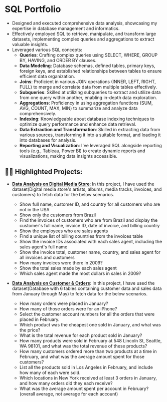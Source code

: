 <h1>SQL Portfolio</h1>

- Designed and executed comprehensive data analysis, showcasing my expertise in database management and informatics.
- Effectively employed SQL to retrieve, manipulate, and transform large datasets, implementing complex queries and aggregations to extract valuable insights.
- Leveraged various SQL concepts:
  - **Queries**: Crafting complex queries using SELECT, WHERE, GROUP BY, HAVING, and ORDER BY clauses.
  - **Data Modeling**: Database schemas, defined tables, primary keys, foreign keys, and established relationships between tables to ensure efficient data organization.
  - **Joins**: Proficient in various JOIN operations (INNER, LEFT, RIGHT, FULL) to merge and correlate data from multiple tables effectively.
  - **Subqueries**: Skilled at utilizing subqueries to extract and utilize data from one query within another, enabling in-depth data exploration.
  - **Aggregations**: Proficiency in using aggregation functions (SUM, AVG, COUNT, MAX, MIN) to summarize and analyze data comprehensively.
  - **Indexing**: Knowledgeable about database indexing techniques to optimize query performance and enhance data retrieval.
  - **Data Extraction and Transformation**: Skilled in extracting data from various sources, transforming it into a suitable format, and loading it into databases for analysis.
  - **Reporting and Visualization**: I've leveraged SQL alongside reporting tools (e.g., Tableau, Power BI) to create dynamic reports and visualizations, making data insights accessible.

<h2>👨‍💻 Highlighted Projects:</h2>

- **[Data Analysis on Digital Media Store](https://github.com/jothirammohan/SQL-Portfolio/blob/eee1bdfc8ad5d34c6a742f042f5350c231bae445/Data%20Analysis%20on%20Digital%20Media%20Store.txt)**: In this project, I have used the dataset(Digital media store's artists, albums, media tracks, invoices, and customers) to fetch data for the below scenarios.
  - Show full name, customer ID, and country for all customers who are not in the USA
  - Show only the customers from Brazil
  - Find the invoices of customers who are from Brazil and display the customer's full name, invoice ID, date of invoice, and billing country
  - Show the employees who are sales agents
  - Find a unique list of billing countries from the invoices table
  - Show the invoice IDs associated with each sales agent, including the sales agent's full name
  - Show the invoice total, customer name, country, and sales agent for all invoices and customers
  - How many invoices were there in 2009?
  - Show the total sales made by each sales agent
  - Which sales agent made the most dollars in sales in 2009?

- **[Data Analysis on Customer & Orders](https://github.com/jothirammohan/SQL-Portfolio/blob/9a5a3cf4fd00fbbd2579ace5121fd280f18eef82/Data%20Analysis%20on%20Customer%20%26%20Orders.txt)**: In this project, I have used the dataset(Database with 6 tables containing customer data and sales data from January through May) to fetch data for the below scenarios.
  - How many orders were placed in January?
  - How many of those orders were for an iPhone?
  - Select the customer account numbers for all the orders that were placed in February.
  - Which product was the cheapest one sold in January, and what was the price?
  - What is the total revenue for each product sold in January?
  - How many products were sold in February at 548 Lincoln St, Seattle, WA 98101, and what was the total revenue of these products?
  - How many customers ordered more than two products at a time in February, and what was the average amount spent for those customers?
  - List all the products sold in Los Angeles in February, and include how many of each were sold.
  - Which locations in New York received at least 3 orders in January, and how many orders did they each receive?
  - What was the average amount spent per account in February? (overall average, not average for each account)
